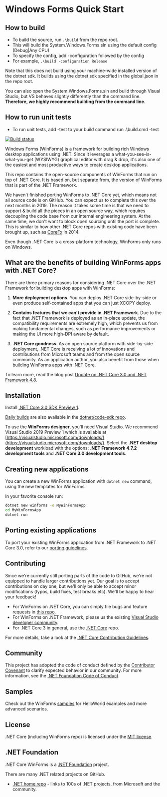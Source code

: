 # Windows Forms Quick Start

## How to build
* To build the source, run ```.\build``` from the repo root.
 * This will build the System.Windows.Forms.sln using the default config (Debug|Any CPU)
* To specify the config, add -configuration followed by the config
 * For example, ```.\build -configuration Release```

Note that this does not build using your machine-wide installed version of the dotnet sdk. It builds using the dotnet sdk specified in the global.json in the repo root.

You can also open the System.Windows.Forms.sln and build through Visual Studio, but VS behaves slightly differently than the command line. **Therefore, we highly recommend building from the command line.**

## How to run unit tests
* To run unit tests, add -test to your build command
run .\build.cmd -test

 [![Build status](https://dnceng.visualstudio.com/7ea9116e-9fac-403d-b258-b31fcf1bb293/_apis/build/status/199?branchName=master)](https://dnceng.visualstudio.com/internal/_build/latest?definitionId=199&branch=master)

Windows Forms (WinForms) is a framework for building rich Windows desktop
applications using .NET. Since it leverages a what-you-see-is-what-you-get
(WYSIWYG) graphical editor with drag & drop, it's also one of the easiest and
most productive ways to create desktop applications.

This repo contains the open-source components of WinForms that run on top of
.NET Core. It is based on, but separate from, the version of WinForms that is
part of the .NET Framework.

We haven't finished porting WinForms to .NET Core yet, which means not all
source code is on GitHub. You can expect us to complete this over the next
months in 2019. The reason it takes some time is that we need to support & build all the
pieces in an open source way, which requires decoupling the code base from our
internal engineering system. At the same time, we don't want to block open
sourcing until the port is complete. This is similar to how other .NET
Core repos with existing code have been brought up, such as
[CoreFx](https://github.com/dotnet/corefx) in 2014.

Even though .NET Core is a cross-platform technology, WinForms only runs on
Windows.

## What are the benefits of building WinForms apps with .NET Core?

There are three primary reasons for considering .NET Core over the .NET
Framework for building desktop apps with WinForms:

1. **More deployment options**. You can deploy .NET Core side-by-side or even
   produce self-contained apps that you can just XCOPY deploy.

2. **Contains features that we can't provide in .NET Framework**. Due to the
   fact that .NET Framework is deployed as an in-place update, the
   compatibility requirements are extremely high, which prevents us from making fundamental
   changes, such as performance improvements or making the UI more high-DPI
   aware by default.

3. **.NET Core goodness**. As an open source platform with side-by-side deployment, 
   .NET Core is receiving a lot of innovations and contributions from Microsoft teams and 
   from the open source community. As an application author, you also benefit from those 
   when building WinForms apps with .NET Core.

To learn more, read the blog post [Update on .NET Core 3.0 and .NET Framework 4.8][update-post].

## Installation

Install [.NET Core 3.0 SDK Preview 1](https://www.microsoft.com/net/download).

[Daily builds](https://aka.ms/netcore3sdk) are also available in the
[dotnet/code-sdk repo](https://github.com/dotnet/core-sdk).

To use the **WinForms designer**, you'll need Visual Studio. We recommend Visual Studio 2019 Preview 1 which is available at [https://visualstudio.microsoft.com/downloads/](https://visualstudio.microsoft.com/downloads/).
Select the **.NET desktop development** workload with the options: **.NET Framework 4.7.2 development tools** and **.NET Core 3.0 development tools**.

## Creating new applications

You can create a new WinForms application with `dotnet new` command, using the
new templates for WinForms.

In your favorite console run:
```cmd
dotnet new winforms -o MyWinFormsApp
cd MyWinFormsApp
dotnet run
```

## Porting existing applications

To port your existing WinForms application from .NET Framework to .NET Core 3.0, refer to our [porting guidelines](https://github.com/dotnet/winforms/blob/master/porting-guidelines.md).

## Contributing

Since we're currently still porting parts of the code to GitHub, we're not
equipped to handle larger contributions yet. Our goal is to accept contributions
on day one, but we'll only be able to accept minor modifications (typos, build
fixes, test breaks etc). We'll be happy to hear your feedback!

* For WinForms on .NET Core, you can simply file bugs and feature requests in
  [this repo](https://github.com/dotnet/winforms/issues/new).
* For WinForms on .NET Framework, please us the existing [Visual Studio
  developer community](https://developercommunity.visualstudio.com/spaces/61/index.html).
* For .NET Core 3 in general, use the [.NET Core](https://github.com/dotnet/core/issues/) repo.

For more details, take a look at the [.NET Core Contribution
Guidelines](https://github.com/dotnet/coreclr/blob/master/Documentation/project-docs/contributing.md).

## Community

This project has adopted the code of conduct defined by the [Contributor Covenant](https://contributor-covenant.org/) 
to clarify expected behavior in our community.
For more information, see the [.NET Foundation Code of Conduct](https://dotnetfoundation.org/code-of-conduct).

## Samples

Check out the WinForms
[samples](https://github.com/dotnet/samples/tree/master/windowsforms) for 
HelloWorld examples and more advanced scenarios.

## License

.NET Core (including WinForms repo) is licensed under the [MIT license](LICENSE.TXT).

## .NET Foundation

.NET Core WinForms is a [.NET Foundation](https://www.dotnetfoundation.org/projects) project.

There are many .NET related projects on GitHub.

- [.NET home repo](https://github.com/Microsoft/dotnet) - links to 100s of .NET
  projects, from Microsoft and the community.

[update-post]: https://blogs.msdn.microsoft.com/dotnet/2018/10/04/update-on-net-core-3-0-and-net-framework-4-8/
